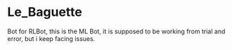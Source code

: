 # Le_Baguette
Bot for RLBot, this is the ML Bot, it is supposed to be working from trial and error, but i keep facing issues.
